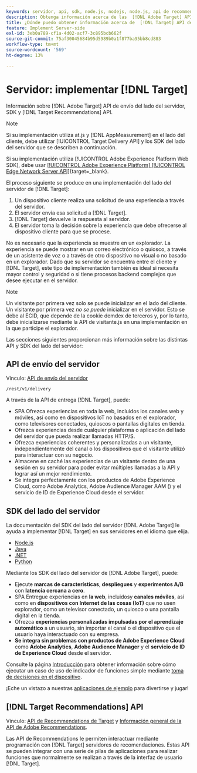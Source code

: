 ```yaml
---
keywords: servidor, api, sdk, node.js, nodejs, node.js, api de recommendations, api, api, servidor1
description: Obtenga información acerca de las  [!DNL Adobe Target] API de envío del lado del servidor, SDK y [!DNL Target Recommendations] API de.
title: ¿Dónde puedo obtener información acerca de  [!DNL Target] API de envío del lado del servidor y los SDK?
feature: Implement Server-side
exl-id: 3eb0a789-cf1a-4d02-acf7-3c895bcb662f
source-git-commit: 75af30045684b95d5989b0a1f877ba95bb8cd883
workflow-type: tm+mt
source-wordcount: '569'
ht-degree: 13%

---
```


# Servidor: implementar [!DNL Target]

Información sobre [!DNL Adobe Target] API de envío del lado del servidor, SDK y [!DNL Target Recommendations] API.

>[!NOTE]
>
>Si su implementación utiliza at.js y [!DNL AppMeasurement] en el lado del cliente, debe utilizar [!UICONTROL Target Delivery API] y los SDK del lado del servidor que se describen a continuación.
>
>Si su implementación utiliza [!UICONTROL Adobe Experience Platform Web SDK], debe usar [[!UICONTROL Adobe Experience Platform] [!UICONTROL Edge Network Server API]](https://experienceleague.adobe.com/es/docs/experience-platform/edge-network-server-api/overview){target=_blank}.

El proceso siguiente se produce en una implementación del lado del servidor de [!DNL Target]:

1. Un dispositivo cliente realiza una solicitud de una experiencia a través del servidor.
1. El servidor envía esa solicitud a [!DNL Target].
1. [!DNL Target] devuelve la respuesta al servidor.
1. El servidor toma la decisión sobre la experiencia que debe ofrecerse al dispositivo cliente para que se procese.

No es necesario que la experiencia se muestre en un explorador. La experiencia se puede mostrar en un correo electrónico o quiosco, a través de un asistente de voz o a través de otro dispositivo no visual o no basado en un explorador. Dado que su servidor se encuentra entre el cliente y [!DNL Target], este tipo de implementación también es ideal si necesita mayor control y seguridad o si tiene procesos backend complejos que desee ejecutar en el servidor.

>[!NOTE]
>
>Un visitante por primera vez solo se puede inicializar en el lado del cliente. Un visitante por primera vez *no se puede* inicializar en el servidor. Esto se debe al ECID, que depende de la cookie demdex de terceros y, por lo tanto, debe inicializarse mediante la API de visitante.js en una implementación en la que participe el explorador.

Las secciones siguientes proporcionan más información sobre las distintas API y SDK del lado del servidor:

## API de envío del servidor

Vínculo: [API de envío del servidor](/help/dev/implement/delivery-api/overview.md)

`/rest/v1/delivery`

A través de la API de entrega [!DNL Target], puede:

* SPA Ofrezca experiencias en toda la web, incluidos los canales web y móviles, así como en dispositivos IoT no basados en el explorador, como televisores conectados, quioscos o pantallas digitales en tienda.
* Ofrezca experiencias desde cualquier plataforma o aplicación del lado del servidor que pueda realizar llamadas HTTP/S.
* Ofrezca experiencias coherentes y personalizadas a un visitante, independientemente del canal o los dispositivos que el visitante utilizó para interactuar con su negocio.
* Almacene en caché las experiencias de un visitante dentro de una sesión en su servidor para poder evitar múltiples llamadas a la API y lograr así un mejor rendimiento.
* Se integra perfectamente con los productos de Adobe Experience Cloud, como Adobe Analytics, Adobe Audience Manager AAM () y el servicio de ID de Experience Cloud desde el servidor.

## SDK del lado del servidor

La documentación del SDK del lado del servidor [!DNL Adobe Target] le ayuda a implementar [!DNL Target] en sus servidores en el idioma que elija.

* [Node.js](node-js/overview.md)
* [Java](java/overview.md)
* [.NET](net/overview.md)
* [Python](python/overview.md)

Mediante los SDK del lado del servidor de [!DNL Adobe Target], puede:

* Ejecute **marcas de características**, **despliegues** y **experimentos A/B** con **latencia cercana a cero**.
* SPA Entregue experiencias en **la web**, incluidos **&#x200B;**&#x200B;y **canales móviles**, así como en **dispositivos con Internet de las cosas (IoT)** que no usen explorador, como un televisor conectado, un quiosco o una pantalla digital en la tienda.
* Ofrezca **experiencias personalizadas impulsadas por el aprendizaje automático** a un usuario, sin importar el canal o el dispositivo que el usuario haya interactuado con su empresa.
* **Se integra sin problemas con productos de Adobe Experience Cloud** como **Adobe Analytics**, **Adobe Audience Manager** y el **servicio de ID de Experience Cloud** desde el servidor.

Consulte la página [Introducción](sdk-guides/getting-started/getting-started.md) para obtener información sobre cómo ejecutar un caso de uso de indicador de funciones simple mediante [toma de decisiones en el dispositivo](sdk-guides/on-device-decisioning/overview.md).

¡Eche un vistazo a nuestras [aplicaciones de ejemplo](sdk-guides/sample-apps/sample-apps.md) para divertirse y jugar!

## [!DNL Target Recommendations] API

Vínculo: [API de Recommendations de Target](https://developers.adobetarget.com/api/recommendations) y [Información general de la API de Adobe Recommendations](../../before-administer/recs-api/overview.md).

Las API de Recommendations le permiten interactuar mediante programación con [!DNL Target] servidores de recomendaciones. Estas API se pueden integrar con una serie de pilas de aplicaciones para realizar funciones que normalmente se realizan a través de la interfaz de usuario [!DNL Target].
